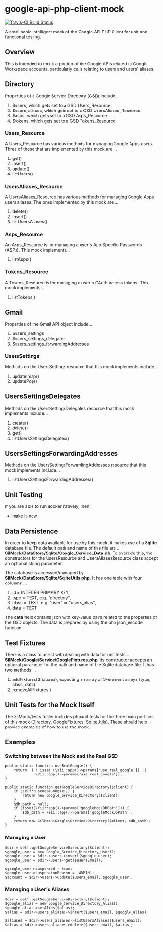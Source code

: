 google-api-php-client-mock
==========================
[![Travis-CI Build Status](https://api.travis-ci.org/silinternational/google-api-php-client-mock.png?branch=develop)](https://travis-ci.org/silinternational/google-api-php-client-mock)

A small scale intelligent mock of the Google API PHP Client for unit and
functional testing.

Overview
--------
This is intended to mock a portion of the Google APIs related to
Google Workspace accounts, particularly calls relating to users and users'
aliases.

## Directory
Properties of a Google Service Directory (GSD) include...

1. $users, which gets set to a GSD Users_Resource
2. $users_aliases, which gets set to a GSD UsersAliases_Resource
3. $asps, which gets set to a GSD Asps_Resource
4. $tokens, which gets set to a GSD Tokens_Resource

### Users_Resource
A Users_Resource has various methods for managing Google Apps users.
Three of these that are implemented by this mock are ...

1. get()
2. insert()
3. update()
4. listUsers()

### UsersAliases_Resource
A UsersAliases_Resource has various methods for managing Google Apps
users aliases.  The ones implemented by this mock are ...

1. delete()
2. insert()
3. listUsersAliases()

### Asps_Resource
An Asps_Resource is for managing a user's App Specific Passwords
(ASPs). This mock implements...

1. listAsps()

### Tokens_Resource
A Tokens_Resource is for managing a user's OAuth access tokens. This
mock implements...

1. listTokens()

## Gmail
Properties of the Gmail API object include...

1. $users_settings
2. $users_settings_delegates
3. $users_settings_forwardingAddresses

### UsersSettings
Methods on the UsersSettings resource that this mock implements include...

1. updateImap()
2. updatePop()

## UsersSettingsDelegates
Methods on the UsersSettingsDelegates resource that this mock implements
include...

1. create()
2. delete()
3. get()
4. listUsersSettingsDelegates()

## UsersSettingsForwardingAddresses
Methods on the UsersSettingsForwardingAddresses resource that this mock
implements include...

1. listUsersSettingsForwardingAddresses()

Unit Testing
------------
If you are able to run docker natively, then:
 - make it-now

Data Persistence
----------------
In order to keep data available for use by this mock, it makes use of a
**Sqlite** database file. The default path and name of this file are ...
**SilMock/DataStore/Sqlite/Google_Service_Data.db**.  To override this,
the constructors for the UsersResource and UsersAliasesResource class
accept an optional string parameter.

The database is accessed/managed by
**SilMock/DataStore/Sqlite/SqliteUtils.php**.  It has one table with
four columns ...

1. id  = INTEGER PRIMARY KEY,
2. type = TEXT,  e.g. "directory",
3. class = TEXT, e.g. "user" or "users_alias",
4. data = TEXT

The **data** field contains json with key-value pairs related to the
properties of the GSD objects.  The data is prepared by using the php
json_encode function.

Test Fixtures
-------------
There is a class to assist with dealing with data for unit tests ...
**SilMock\Google\Service\GoogleFixtures.php**.  Its constructor accepts
an optional parameter for the path and name of the Sqlite database file.
It has two methods ...

1. addFixtures($fixtures), expecting an array of 3-element arrays
    (type, class, data).
2. removeAllFixtures()

Unit Tests for the Mock Itself
------------------------------
The SilMock/tests folder includes phpunit tests for the three main
portions of this mock (Directory, GoogleFixtures, SqliteUtils).
These should help provide examples of how to use the mock.

Examples
--------

### Switching between the Mock and the Real GSD
    public static function useRealGoogle() {
        return  ( ! isset (\Yii::app()->params['use_real_google']) ||
                  \Yii::app()->params['use_real_google']);
    }

    public static function getGoogleServiceDirectory($client) {
        if (self::useRealGoogle()) {
            return new Google_Service_Directory($client);
        }
        $db_path = null;
        if (isset(\Yii::app()->params['googleMockDbPath'])) {
            $db_path = \Yii::app()->params['googleMockDbPath'];
        }
        return new SilMock\Google\Service\Directory($client, $db_path);
    }

### Managing a User
    $dir = self::getGoogleServiceDirectory($client);
    $google_user = new Google_Service_Directory_User();
    $google_user = $dir->users->insert($google_user);
    $google_user = $dir->users->get($usersEmail);

    $google_user->suspended = true;
    $google_user->suspensionReason = 'ADMIN';
    $account = $dir->users->update($users_email, $google_user);

### Managing a User's Aliases
    $dir = self::getGoogleServiceDirectory($client);
    $google_alias = new Google_Service_Directory_Alias();
    $google_alias->setAlias($alias);
    $alias = $dir->users_aliases->insert($users_email, $google_alias);

    $aliases = $dir->users_aliases->listUsersAliases($users_email);
    $alias = $dir->users_aliases->delete($users_email, $alias);
